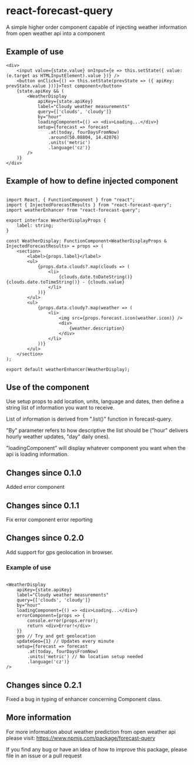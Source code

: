 # react-forecast-query

A simple higher order component capable of injecting weather information from open weather api into a component

## Example of use

```JSX
<div>
    <input value={state.value} onInput={e => this.setState({ value: (e.target as HTMLInputElement).value })} />
    <button onClick={() => this.setState(prevState => ({ apiKey: prevState.value }))}>Test component</button>
    {state.apiKey && (
        <WeatherDisplay 
            apiKey={state.apiKey}
            label="Cloudy weather measurements"
            query={['clouds', 'cloudy']}
            by="hour"
            loadingComponent={() => <div>Loading...</div>}
            setup={forecast => forecast
                .at(today, fourDaysFromNow)
                .around(50.08804, 14.42076)
                .units('metric')
                .language('cz')}
        />
    )}
</div>
```

## Example of how to define injected component

```JSX

import React, { FunctionComponent } from "react";
import { InjectedForecastResults } from "react-forecast-query";
import weatherEnhancer from "react-forecast-query";

export interface WeatherDisplayProps {
    label: string;
}

const WeatherDisplay: FunctionComponent<WeatherDisplayProps & InjectedForecastResults> = props => (
    <section>
        <label>{props.label}</label>
        <ul>
            {props.data.clouds?.map(clouds => (
                <li>
                    {clouds.date.toDateString()} {clouds.date.toTimeString()} - {clouds.value}
                </li>
            ))}
        </ul>
        <ul>
            {props.data.cloudy?.map(weather => (
                <li>
                    <img src={props.forecast.icon(weather.icon)} />
                    <div>
                        {weather.description}
                    </div>
                </li>
            ))}
        </ul>
    </section>
);

export default weatherEnhancer(WeatherDisplay);

```

## Use of the component

Use setup props to add location, units, language and dates, then define a string list of information you want to receive.


List of information is derived from ".list()" function in forecast-query.


"By" parameter refers to how descriptive the list should be ("hour" delivers hourly weather updates, "day" daily ones).


"loadingComponent" will display whatever component you want when the api is loading information.

## Changes since 0.1.0

Added error component

## Changes since 0.1.1

Fix error component error reporting

## Changes since 0.2.0

Add support for gps geolocation in browser.

### Example of use

```JSX

<WeatherDisplay 
    apiKey={state.apiKey}
    label="Cloudy weather measurements"
    query={['clouds', 'cloudy']}
    by="hour"
    loadingComponent={() => <div>Loading...</div>}
    errorComponent={props => {
        console.error(props.error);
        return <div>Error!</div>
    }}
    geo // Try and get geolocation
    updateGeo={1} // Updates every minute
    setup={forecast => forecast
        .at(today, fourDaysFromNow)
        .units('metric') // No location setup needed
        .language('cz')}
/>

```

## Changes since 0.2.1

Fixed a bug in typing of enhancer concerning Component class.

## More information

For more information about weather prediction from open weather api please visit: https://www.npmjs.com/package/forecast-query


If you find any bug or have an idea of how to improve this package, please file in an issue or a pull request